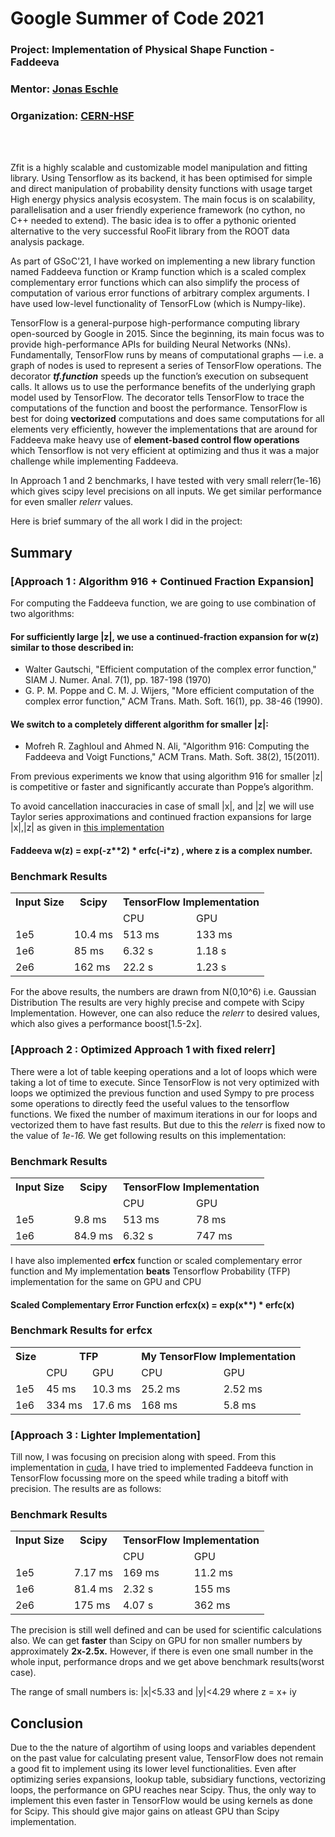 # Google Summer of Code 2021
### Project: Implementation of Physical Shape Function - Faddeeva
### Mentor: [Jonas Eschle](https://www.physik.uzh.ch/en/researcharea/lhcb/team/phd-students/Eschle.html)
### Organization: [CERN-HSF](https://hepsoftwarefoundation.org/)

<br/>
<br/>

Zfit is a highly scalable and customizable model manipulation and fitting library. Using Tensorflow as its backend, it has been optimised for simple and direct manipulation of probability density functions with usage target High energy physics analysis ecosystem. The main focus is on scalability, parallelisation and a user friendly experience framework (no cython, no C++ needed to extend). The basic idea is to offer a pythonic oriented alternative to the very successful RooFit library from the ROOT data analysis package.

As part of GSoC'21, I have worked on implementing a new library function named Faddeeva function or Kramp function which is a scaled complex complementary error functions which can also simplify the process of computation of various error functions of arbitrary complex arguments. I have used low-level functionality of TensorFLow (which is Numpy-like).

TensorFlow is a general-purpose high-performance computing library open-sourced by Google in 2015. Since the beginning, its main focus was to provide high-performance APIs for building Neural Networks (NNs).
Fundamentally, TensorFlow runs by means of computational graphs — i.e. a graph of nodes is used to represent a series of TensorFlow operations.
The decorator ***tf.function*** speeds up the function’s execution on subsequent calls. It allows us to use the performance benefits of the underlying graph model used by TensorFlow. The decorator tells TensorFlow to trace the computations of the function and boost the performance. TensorFlow is best for doing **vectorized** computations and does same computations for all elements very efficiently, however the implementations that are around for Faddeeva make heavy use of **element-based control flow operations** which Tensorflow is not very efficient at optimizing and thus it was a major challenge while implementing Faddeeva. 


In Approach 1 and 2 benchmarks, I have tested with very small relerr(1e-16) which gives scipy level precisions on all inputs. We get similar performance for even smaller *relerr* values.

Here is brief summary of the all work I did in the project:
## Summary


<!-- ## Details -->
### [Approach 1 : Algorithm 916 + Continued Fraction Expansion]
For computing the Faddeeva function, we are going to use combination of two algorithms:
#### For sufficiently large |z|, we use a continued-fraction expansion for w(z) similar to those described in: 
   *    Walter Gautschi, "Efficient computation of the complex error   function," SIAM J. Numer. Anal. 7(1), pp. 187-198 (1970) 
   *    G. P. M. Poppe and C. M. J. Wijers, "More efficient computation of the complex error function," ACM Trans. Math. Soft. 16(1), pp. 38-46 (1990).

#### We switch to a completely different algorithm for smaller |z|:

*  Mofreh R. Zaghloul and Ahmed N. Ali, "Algorithm 916: Computing the Faddeeva and Voigt Functions," ACM Trans. Math. Soft. 38(2), 15(2011).

From previous experiments we know that using algorithm 916 for smaller |z|  is competitive or faster and significantly accurate than Poppe’s algorithm. 

To avoid cancellation inaccuracies in case of small |x|, and |z| we will use Taylor series approximations and continued fraction expansions for large |x|,|z| as given in [this implementation](http://ab-initio.mit.edu/Faddeeva.cc)


####   Faddeeva   **w(z) = exp(-z\*\*2) * erfc(-i*z)** , where z is a complex number.

### Benchmark Results

<table cellpadding="5" cellspacing="52">
<tr>
 <th scope="col">Input Size</th>
 <th scope="col">Scipy</th>
 <th scope="col" colspan="8">TensorFlow Implementation</th>
 <!-- <th scope="col">Time</th> -->

</tr>
<tr>
 <td>&nbsp;</td>
 <td style="padding-right: 2px">&nbsp;</td>
 <!-- <td></td> -->
 <td style="padding-right: 30px"> CPU</td>
 
 <td>GPU</td>
</tr>
<tr>

<tr>

 <td>1e5</td>
 <td>10.4 ms</td>
 <!-- <td ></td> -->
 <td "padding-right: 30px">513 ms</td>
 <td>133 ms</td>
</tr>
<tr>
 <td>1e6</td>
 <td>85 ms</td>
 <!-- <td ></td> -->
 <td "padding-right: 30px">6.32 s</td>
 <td>1.18 s</td>
</tr>
<tr>
 <td>2e6</td>
 <td>162 ms</td>
 <!-- <td ></td> -->
 <td > 22.2 s </td>
 <td>1.23 s</td>
</tr>

</table>  

For the above results, the numbers are drawn from N(0,10^6) i.e. Gaussian Distribution
The results are very highly precise and compete with Scipy Implementation.
However, one can also reduce the *relerr* to desired values, which also gives a performance boost[1.5-2x].
### [Approach 2 : Optimized Approach 1 with fixed relerr]

There were a lot of table keeping operations and a lot of loops which were taking a lot of time to execute. Since TensorFlow is not very optimized with loops we optimized the previous function and used Sympy to pre process some operations to directly feed the useful values to the tensorflow functions. We fixed the number of maximum iterations in our for loops and vectorized them to have fast results. But due to this the *relerr* is fixed now to the value of *1e-16.* We get following results on this implementation:

### Benchmark Results

<table cellpadding="5" cellspacing="52">
<tr>
 <th scope="col">Input Size</th>
 <th scope="col">Scipy</th>
 <th scope="col" colspan="8">TensorFlow Implementation</th>
 <!-- <th scope="col">Time</th> -->

</tr>
<tr>
 <td>&nbsp;</td>
 <td>&nbsp;</td>
 <!-- <td></td> -->
 <td> CPU</td>
 
 <td>GPU</td>
</tr>
<tr>

<tr>

 <td>1e5</td>
 <td>9.8 ms</td>
 <!-- <td ></td> -->
 <td "padding-right: 30px">513 ms</td>
 <td>78 ms</td>
</tr>
<tr>
 <td>1e6</td>
 <td>84.9 ms</td>
 <!-- <td ></td> -->
 <td "padding-right: 30px">6.32 s</td>
 <td>747 ms</td>
</tr>


</table>  

I have also implemented **erfcx** function or scaled complementary error function and My implementation **beats** Tensorflow Probability (TFP) implementation for the same on GPU and CPU

 #### Scaled Complementary Error Function **erfcx(x) = exp(x\**) * erfc(x)**


### Benchmark Results for erfcx

<table>
<tr>
 <th scope="col" >Size</th>
 <th scope="col" colspan="2.5">TFP</th>


 <th scope="col" colspan="2">My TensorFlow Implementation</th>
 <!-- <th scope="col">Time</th> -->

</tr>
<tr>
 <td>&nbsp;</td>
 <td style="padding-right: 2.5" >CPU</td>
<td>GPU</td>
 <!-- <td></td> -->
 <td > CPU</td>
 <td>GPU</td>
</tr>
<tr>

<tr>

 <td>1e5</td>
 <td>45 ms</td> 
 <!-- gpu -->
 <td >10.3 ms</td>
 <td "padding-right: 30px">25.2 ms</td>
 <td>2.52 ms</td>
</tr>
<tr>
 <td>1e6</td>
 <td>334 ms</td>
 <td >17.6 ms</td>
 <td "padding-right: 30px">168 ms</td>
 <td>5.8 ms</td>
</tr>


</table>  



### [Approach 3 : Lighter Implementation]


Till now, I was focusing on precision along with speed. From this implementation in [cuda](https://github.com/aoeftiger/faddeevas/blob/master/cernlib_cuda/wofz.cu), I have tried to implemented Faddeeva function in TensorFlow focussing more on the speed while trading a bitoff with precision. The results are as follows:
### Benchmark Results

<table cellpadding="5" cellspacing="52">
<tr>
 <th scope="col">Input Size</th>
 <th scope="col">Scipy</th>
 <th scope="col" colspan="8">TensorFlow Implementation</th>
 <!-- <th scope="col">Time</th> -->

</tr>
<tr>
 <td>&nbsp;</td>
 <td style="padding-right: 2px">&nbsp;</td>
 <!-- <td></td> -->
 <td> CPU</td>
 
 <td>GPU</td>
</tr>
<tr>

<tr>

 <td>1e5</td>
 <td>7.17 ms</td>
 <!-- <td ></td> -->
 <td>169 ms</td>
 <td>11.2 ms</td>
</tr>
<tr>
 <td>1e6</td>
 <td>81.4 ms</td>
 <!-- <td ></td> -->
 <td "padding-right: 30px">2.32 s</td>
 <td>155 ms</td>
</tr>
<tr>
 <td>2e6</td>
 <td>175 ms</td>
 <!-- <td ></td> -->
 <td > 4.07 s</td>
 <td>362 ms</td>
</tr>
</table>  

The precision is still well defined and can be used for scientific calculations also. We can get **faster** than Scipy on GPU for non smaller numbers by approximately **2x-2.5x.** However, if there is even one small number in the whole input, performance drops and we get above benchmark results(worst case).

 The range of small numbers is:
|x|<5.33 and |y|<4.29 where z = x+ iy

## Conclusion

Due to the the nature of algortihm of using loops and variables dependent on the past value for calculating present value, TensorFlow does not remain a good fit to implement using its lower level functionalities. Even after optimizing series expansions, lookup table, subsidiary functions, vectorizing loops, the performance on GPU reaches near Scipy. Thus, the only way to implement this even faster in TensorFlow would be using kernels as done for Scipy. This should give major gains on atleast GPU than Scipy implementation. 
